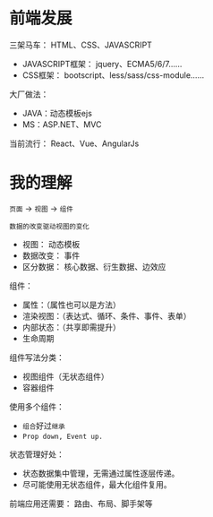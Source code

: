 
# 前端发展

三架马车： HTML、CSS、JAVASCRIPT

- JAVASCRIPT框架： jquery、ECMA5/6/7……
- CSS框架： bootscript、less/sass/css-module……

大厂做法：

- JAVA：动态模板ejs
- MS：ASP.NET、MVC

当前流行： React、Vue、AngularJs

# 我的理解

`页面` -> `视图` -> `组件`

`数据的改变驱动视图的变化`

- 视图： 动态模板
- 数据改变： 事件
- 区分数据： 核心数据、衍生数据、边效应

组件：

- 属性：（属性也可以是方法）
- 渲染视图：（表达式、循环、条件、事件、表单）
- 内部状态：（共享即需提升）
- 生命周期

组件写法分类：

- 视图组件（无状态组件）
- 容器组件

使用多个组件：

- `组合`好过`继承`
- `Prop down, Event up.`

状态管理好处：

- 状态数据集中管理，无需通过属性逐层传递。
- 尽可能使用无状态组件，最大化组件复用。

前端应用还需要： 路由、布局、脚手架等
